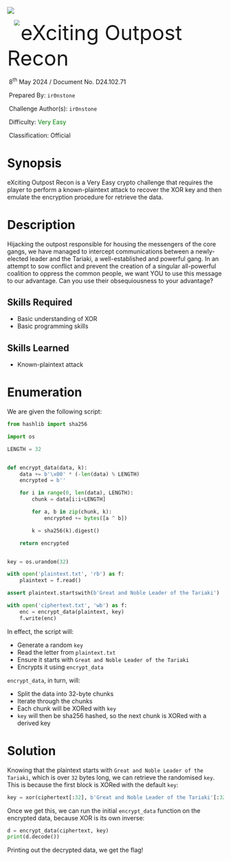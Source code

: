 ![](../../../../../assets/banner.png)

<img src="../../../../../assets/htb.png" style="margin-left: 20px; zoom: 80%;" align=left /><font size="10">eXciting Outpost Recon</font>

​		8<sup>th</sup> May 2024 / Document No. D24.102.71

​		Prepared By: `ir0nstone`

​		Challenge Author(s): `ir0nstone`

​		Difficulty: <font color=green>Very Easy</font>

​		Classification: Official

 



# Synopsis

eXciting Outpost Recon is a Very Easy crypto challenge that requires the player to perform a known-plaintext attack to recover the XOR key and then emulate the encryption procedure for retrieve the data.

# Description

Hijacking the outpost responsible for housing the messengers of the core gangs, we have managed to intercept communications between a newly-elected leader and the Tariaki, a well-established and powerful gang. In an attempt to sow conflict and prevent the creation of a singular all-powerful coalition to oppress the common people, we want YOU to use this message to our advantage. Can you use their obsequiousness to your advantage?

## Skills Required

- Basic understanding of XOR
- Basic programming skills

## Skills Learned

- Known-plaintext attack

# Enumeration
We are given the following script:

```python
from hashlib import sha256

import os

LENGTH = 32


def encrypt_data(data, k):
    data += b'\x00' * (-len(data) % LENGTH)
    encrypted = b''

    for i in range(0, len(data), LENGTH):
        chunk = data[i:i+LENGTH]

        for a, b in zip(chunk, k):
            encrypted += bytes([a ^ b])

        k = sha256(k).digest()

    return encrypted


key = os.urandom(32)

with open('plaintext.txt', 'rb') as f:
    plaintext = f.read()

assert plaintext.startswith(b'Great and Noble Leader of the Tariaki')       # have to make sure we are aptly sycophantic

with open('ciphertext.txt', 'wb') as f:
    enc = encrypt_data(plaintext, key)
    f.write(enc)
```

In effect, the script will:
* Generate a random `key`
* Read the letter from `plaintext.txt`
* Ensure it starts with `Great and Noble Leader of the Tariaki`
* Encrypts it using `encrypt_data`

`encrypt_data`, in turn, will:
* Split the data into 32-byte chunks
* Iterate through the chunks
* Each chunk will be XORed with `key`
* `key` will then be sha256 hashed, so the next chunk is XORed with a derived key

# Solution
Knowing that the plaintext starts with `Great and Noble Leader of the Tariaki`, which is over `32` bytes long, we can retrieve the randomised `key`. This is because the first block is XORed with the default `key`:

```python
key = xor(ciphertext[:32], b'Great and Noble Leader of the Tariaki'[:32])
```

Once we get this, we can run the initial `encrypt_data` function on the encrypted data, because XOR is its own inverse:

```python
d = encrypt_data(ciphertext, key)
print(d.decode())
```

Printing out the decrypted data, we get the flag!
